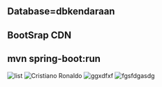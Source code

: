 ## Database=dbkendaraan
## BootSrap CDN
## mvn spring-boot:run  
![list](https://github.com/user-attachments/assets/7437aa5a-f8df-436c-bf6a-b18bea01d7d4)
![Cristiano Ronaldo](https://github.com/user-attachments/assets/27087bc4-4c70-45b7-b142-909b0cfaf847)
![ggxdfxf](https://github.com/user-attachments/assets/b176f991-6ba5-46a8-885b-f5814cf80e90)
![fgsfdgasdg](https://github.com/user-attachments/assets/3d0e30d1-fedf-4ba7-b155-473404fbda4b)





